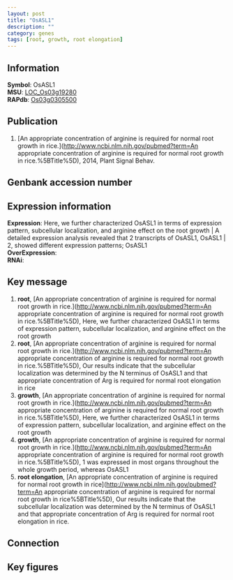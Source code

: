 ```yaml
---
layout: post
title: "OsASL1"
description: ""
category: genes
tags: [root, growth, root elongation]
---
```


## Information
__Symbol__: OsASL1  
__MSU__: [LOC_Os03g19280](http://rice.plantbiology.msu.edu/cgi-bin/ORF_infopage.cgi?orf=LOC_Os03g19280)  
__RAPdb__: [Os03g0305500](http://rapdb.dna.affrc.go.jp/viewer/gbrowse_details/irgsp1?name=Os03g0305500)  

## Publication
1. [An appropriate concentration of arginine is required for normal root growth in rice.](http://www.ncbi.nlm.nih.gov/pubmed?term=An appropriate concentration of arginine is required for normal root growth in rice.%5BTitle%5D), 2014, Plant Signal Behav.

## Genbank accession number

## Expression information
__Expression__: Here, we further characterized OsASL1 in terms of expression pattern, subcellular localization, and arginine effect on the root growth |  A detailed expression analysis revealed that 2 transcripts of OsASL1, OsASL1 | 2, showed different expression patterns; OsASL1  
__OverExpression__:  
__RNAi__:  

## Key message
1. __root__, [An appropriate concentration of arginine is required for normal root growth in rice.](http://www.ncbi.nlm.nih.gov/pubmed?term=An appropriate concentration of arginine is required for normal root growth in rice.%5BTitle%5D),  Here, we further characterized OsASL1 in terms of expression pattern, subcellular localization, and arginine effect on the root growth
2. __root__, [An appropriate concentration of arginine is required for normal root growth in rice.](http://www.ncbi.nlm.nih.gov/pubmed?term=An appropriate concentration of arginine is required for normal root growth in rice.%5BTitle%5D),  Our results indicate that the subcellular localization was determined by the N terminus of OsASL1 and that appropriate concentration of Arg is required for normal root elongation in rice
3. __growth__, [An appropriate concentration of arginine is required for normal root growth in rice.](http://www.ncbi.nlm.nih.gov/pubmed?term=An appropriate concentration of arginine is required for normal root growth in rice.%5BTitle%5D),  Here, we further characterized OsASL1 in terms of expression pattern, subcellular localization, and arginine effect on the root growth
4. __growth__, [An appropriate concentration of arginine is required for normal root growth in rice.](http://www.ncbi.nlm.nih.gov/pubmed?term=An appropriate concentration of arginine is required for normal root growth in rice.%5BTitle%5D), 1 was expressed in most organs throughout the whole growth period, whereas OsASL1
5. __root elongation__, [An appropriate concentration of arginine is required for normal root growth in rice](http://www.ncbi.nlm.nih.gov/pubmed?term=An appropriate concentration of arginine is required for normal root growth in rice%5BTitle%5D), Our results indicate that the subcellular localization was determined by the N terminus of OsASL1 and that appropriate concentration of Arg is required for normal root elongation in rice.

## Connection

## Key figures


